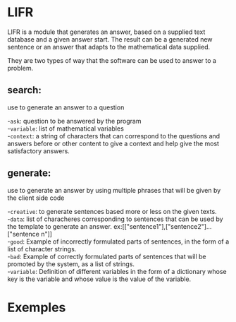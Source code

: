 # LIFR
LIFR is a module that generates an answer, based on a supplied text database and a given answer start. The result can be a generated new sentence or an answer that adapts to the mathematical data supplied.

<p>They are two types of way that the software can be used to answer to a problem.</p>

## search:
use to generate an answer to a question

-`ask`: question to be answered by the program<br>
-`variable`: list of mathematical variables<br>
-`context`: a string of characters that can correspond to the questions and answers before or other content to give a context and help give the most satisfactory answers.<br>
## generate:
use to generate an answer by using multiple phrases that will be given by the client side code

-`creative`: to generate sentences based more or less on the given texts.<br>
-`data`: list of characheres corresponding to sentences that can be used by the template to generate an answer. ex:[["sentence1"],["sentence2"]...["sentence n"]]<br>
-`good`: Example of incorrectly formulated parts of sentences, in the form of a list of character strings.<br>
-`bad`: Example of correctly formulated parts of sentences that will be promoted by the system, as a list of strings.<br>
-`variable`: Definition of different variables in the form of a dictionary whose key is the variable and whose value is the value of the variable.<br>

# Exemples

